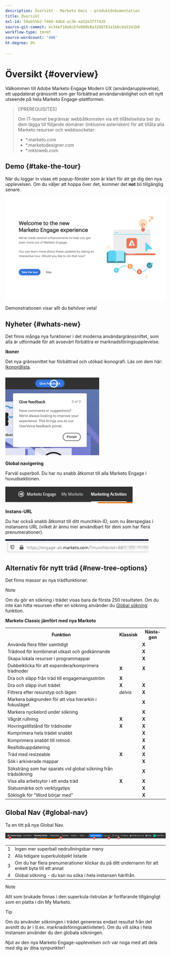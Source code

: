 ```yaml
---
description: Översikt - Marketo Docs - produktdokumentation
title: Översikt
exl-id: 50ab55b2-f40d-4dbd-ac3b-aa52e37ff426
source-git-commit: ec34ef18e6cbfe808b8a3268783a1b8cda5341b0
workflow-type: tm+mt
source-wordcount: '486'
ht-degree: 0%

---
```


# Översikt {#overview}

Välkommen till Adobe Marketo Engage Modern UX (användarupplevelse), ett uppdaterat gränssnitt som ger förbättrad användarvänlighet och ett nytt utseende på hela Marketo Engage-plattformen.

>[!PREREQUISITES]
>
>Om IT-teamet begränsar webbåtkomsten via ett tillåtelselista ber du dem lägga till följande domäner (inklusive asterisken) för att tillåta alla Marketo resurser och webbsocketar:
>
>* *.marketo.com
>* *.marketodesigner.com
>* *.mktoweb.com


## Demo {#take-the-tour}

När du loggar in visas ett popup-fönster som är klart för att ge dig den nya upplevelsen. Om du väljer att hoppa över det, kommer det **not** bli tillgänglig senare.

![](assets/overview-1.png)

Demonstrationen visar allt du behöver veta!

## Nyheter {#whats-new}

Det finns många nya funktioner i det moderna användargränssnittet, som alla är utformade för att avsevärt förbättra er marknadsföringsupplevelse.

**Ikoner**

Det nya gränssnittet har förbättrad och utökad ikonografi. Läs om dem här: [Ikonordlista](/help/marketo/product-docs/marketo-engage-modern-ux/icon-glossary.md).

![](assets/overview-2.png)

**Global navigering**

Farväl superboll. Du har nu snabb åtkomst till alla Marketo Engage i huvudsektionen.

![](assets/overview-5.png)

**Instans-URL**

Du har också snabb åtkomst till ditt munchkin-ID, som nu återspeglas i instansens URL (vilket är ännu mer användbart för dem som har flera prenumerationer).

![](assets/overview-6.png)

## Alternativ för nytt träd {#new-tree-options}

Det finns massor av nya trädfunktioner.

>[!NOTE]
>
>Om du gör en sökning i trädet visas bara de första 250 resultaten. Om du inte kan hitta resursen efter en sökning använder du [Global sökning](/help/marketo/product-docs/marketo-engage-modern-ux/using-the-global-search.md) funktion.

**Marketo Classic jämfört med nya Marketo**

<table> 
 <tbody>
  <tr>
   <th>Funktion</th> 
   <th>Klassisk</th> 
   <th>Nästa-gen</th> 
  </tr>
  <tr>
   <td>Använda flera filter samtidigt</td> 
   <td></td> 
   <td><strong>X</strong></td>  
  </tr>
  <tr>
   <td>Trädnod för kombinerat utkast och godkännande</td> 
   <td></td> 
   <td><strong>X</strong></td> 
  </tr>
  <tr>
   <td>Skapa lokala resurser i programmappar</td> 
   <td></td> 
   <td><strong>X</strong></td> 
  </tr>
  <tr>
   <td>Dubbelklicka för att expandera/komprimera trädnoder</td> 
   <td><strong>X</strong></td> 
   <td><strong>X</strong></td>  
  </tr>
  <tr>
   <td>Dra och släpp från träd till engagemangsström</td> 
   <td><strong>X</strong></td> 
   <td></td> 
  </tr>
  <tr>
   <td>Dra och släpp inuti trädet</td> 
   <td><strong>X</strong></td> 
   <td><strong>X</strong></td> 
  </tr>
  <tr>
   <td>Filtrera efter resurstyp och lägen</td> 
   <td><i>delvis</i></td> 
   <td><strong>X</strong></td>  
  </tr>
  <tr>
   <td>Markera bakgrunden för att visa hierarkin i fokusläget</td> 
   <td></td> 
   <td><strong>X</strong></td> 
  </tr>
  <tr>
   <td>Markera nyckelord under sökning</td> 
   <td></td> 
   <td><strong>X</strong></td> 
  </tr>
  <tr>
   <td>Vågrät rullning</td> 
   <td><strong>X</strong></td> 
   <td><strong>X</strong></td>  
  </tr>
  <tr>
   <td>Hovringstillstånd för trädnoder</td> 
   <td><strong>X</strong></td> 
   <td><strong>X</strong></td> 
  </tr>
  <tr>
   <td>Komprimera hela trädet snabbt</td> 
   <td></td> 
   <td><strong>X</strong></td> 
  </tr>
  <tr>
   <td>Komprimera snabbt till rotnod</td> 
   <td></td> 
   <td><strong>X</strong></td>  
  </tr>
  <tr>
   <td>Realtidsuppdatering</td> 
   <td></td> 
   <td><strong>X</strong></td> 
  </tr>
  <tr>
   <td>Träd med resizeable</td> 
   <td><strong>X</strong></td> 
   <td><strong>X</strong></td> 
  </tr>
  <tr>
   <td>Sök i arkiverade mappar</td> 
   <td></td> 
   <td><strong>X</strong></td>  
  </tr>
  <tr>
   <td>Söksträng som har sparats vid global sökning från trädsökning</td> 
   <td></td> 
   <td><strong>X</strong></td> 
  </tr>
  <tr>
   <td>Visa alla arbetsytor i ett enda träd</td> 
   <td><strong>X</strong></td> 
   <td><strong>X</strong></td> 
  </tr>
  <tr>
   <td>Statusmärke och verktygstips</td> 
   <td></td> 
   <td><strong>X</strong></td>  
  </tr>
  <tr>
   <td>Söklogik för "Word börjar med"</td> 
   <td></td> 
   <td><strong>X</strong></td> 
  </tr>
 </tbody>
</table>

## Global Nav {#global-nav}

Ta en titt på nya Global Nav.

![](assets/overview-7.png)

<table> 
 <tbody>
  <tr>
   <td>1</td> 
   <td>Ingen mer superball nedrullningsbar meny</td> 
  </tr>
  <tr>
   <td>2</td> 
   <td>Alla tidigare superkulobjekt listade</td> 
  </tr>
  <tr>
  <tr>
   <td>3</td> 
   <td>Om du har flera prenumerationer klickar du på ditt undernamn för att enkelt byta till ett annat</td> 
  </tr>
  <tr>
   <td>4</td> 
   <td>Global sökning - du kan nu söka i hela instansen härifrån</td> 
  </tr>
 </tbody>
</table>

>[!NOTE]
>
>Allt som brukade finnas i den superkula-listrutan är fortfarande tillgängligt som en platta i din My Marketo.

>[!TIP]
>
>Om du använder sökningen i trädet genereras endast resultat från det avsnitt du är i (t.ex. marknadsföringsaktiviteter). Om du vill söka i hela instansen använder du den globala sökningen.

Njut av den nya Marketo Engage-upplevelsen och var noga med att dela med dig av dina synpunkter!
